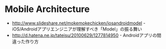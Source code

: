 Mobile Architecture
===

- http://www.slideshare.net/mokemokechicken/iosandroidmodel - iOS/Androidアプリエンジニアが理解すべき「Model」の振る舞い
- http://d.hatena.ne.jp/tateisu/20100629/1277814950 - Androidアプリの間違った作り方
